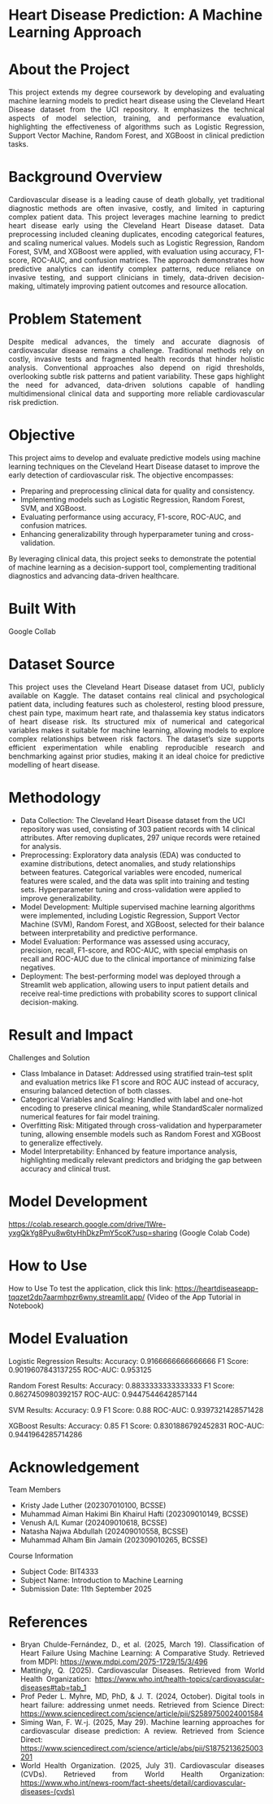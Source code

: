 ﻿# Heart Disease Prediction: A Machine Learning Approach 
# About the Project
<div align="justify">
This project extends my degree coursework by developing and evaluating machine learning models to predict heart disease using the Cleveland Heart Disease dataset from the UCI repository. It emphasizes the technical aspects of model selection, training, and performance evaluation, highlighting the effectiveness of algorithms such as Logistic Regression, Support Vector Machine, Random Forest, and XGBoost in clinical prediction tasks.
</div>

# Background Overview
<div align="justify">
Cardiovascular disease is a leading cause of death globally, yet traditional diagnostic methods are often invasive, costly, and limited in capturing complex patient data. This project leverages machine learning to predict heart disease early using the Cleveland Heart Disease dataset. Data preprocessing included cleaning duplicates, encoding categorical features, and scaling numerical values. Models such as Logistic Regression, Random Forest, SVM, and XGBoost were applied, with evaluation using accuracy, F1-score, ROC-AUC, and confusion matrices. The approach demonstrates how predictive analytics can identify complex patterns, reduce reliance on invasive testing, and support clinicians in timely, data-driven decision-making, ultimately improving patient outcomes and resource allocation.
</div>

# Problem Statement
<div align="justify">
Despite medical advances, the timely and accurate diagnosis of cardiovascular disease remains a challenge. Traditional methods rely on costly, invasive tests and fragmented health records that hinder holistic analysis. Conventional approaches also depend on rigid thresholds, overlooking subtle risk patterns and patient variability. These gaps highlight the need for advanced, data-driven solutions capable of handling multidimensional clinical data and supporting more reliable cardiovascular risk prediction.
</div>

# Objective
This project aims to develop and evaluate predictive models using machine learning techniques on the Cleveland Heart Disease dataset to improve the early detection of cardiovascular risk. The objective encompasses:
* Preparing and preprocessing clinical data for quality and consistency.
* Implementing models such as Logistic Regression, Random Forest, SVM, and XGBoost.
* Evaluating performance using accuracy, F1-score, ROC-AUC, and confusion matrices.
* Enhancing generalizability through hyperparameter tuning and cross-validation.

By leveraging clinical data, this project seeks to demonstrate the potential of machine learning as a decision-support tool, complementing traditional diagnostics and advancing data-driven healthcare.


# Built With
Google Collab

# Dataset Source
<div align="justify">
This project uses the Cleveland Heart Disease dataset from UCI, publicly available on Kaggle. The dataset contains real clinical and psychological patient data, including features such as cholesterol, resting blood pressure, chest pain type, maximum heart rate, and thalassemia key status indicators of heart disease risk. Its structured mix of numerical and categorical variables makes it suitable for machine learning, allowing models to explore complex relationships between risk factors. The dataset’s size supports efficient experimentation while enabling reproducible research and benchmarking against prior studies, making it an ideal choice for predictive modelling of heart disease.
</div>

# Methodology
* Data Collection: The Cleveland Heart Disease dataset from the UCI repository was used, consisting of 303 patient records with 14 clinical attributes. After removing duplicates, 297 unique records were retained for analysis.
* Preprocessing: Exploratory data analysis (EDA) was conducted to examine distributions, detect anomalies, and study relationships between features. Categorical variables were encoded, numerical features were scaled, and the data was split into training and testing sets. Hyperparameter tuning and cross-validation were applied to improve generalizability.
* Model Development: Multiple supervised machine learning algorithms were implemented, including Logistic Regression, Support Vector Machine (SVM), Random Forest, and XGBoost, selected for their balance between interpretability and predictive performance.
* Model Evaluation: Performance was assessed using accuracy, precision, recall, F1-score, and ROC-AUC, with special emphasis on recall and ROC-AUC due to the clinical importance of minimizing false negatives.
* Deployment: The best-performing model was deployed through a Streamlit web application, allowing users to input patient details and receive real-time predictions with probability scores to support clinical decision-making.

# Result and Impact
<div align="justify>
The evaluation showed clear differences in performance among models. Logistic Regression worked as a baseline but struggled with non-linear data, while SVM improved with scaling yet underperformed compared to ensembles. Random Forest and XGBoost achieved the best results, with XGBoost leading across accuracy, F1 score, and ROC-AUC. Both minimized false negatives, highlighting clinical reliability. Feature importance confirmed known risk factors such as chest pain type, thalassemia, and age. These findings emphasize machine learning’s role in supporting proactive care, reducing hospital admissions, improving patient outcomes, and shifting healthcare toward prevention rather than treatment.
  </div>

# Challenges and Solution
* Class Imbalance in Dataset: Addressed using stratified train–test split and evaluation metrics like F1 score and ROC AUC instead of accuracy, ensuring balanced detection of both classes.
* Categorical Variables and Scaling: Handled with label and one-hot encoding to preserve clinical meaning, while StandardScaler normalized numerical features for fair model training.
* Overfitting Risk: Mitigated through cross-validation and hyperparameter tuning, allowing ensemble models such as Random Forest and XGBoost to generalize effectively.
* Model Interpretability: Enhanced by feature importance analysis, highlighting medically relevant predictors and bridging the gap between accuracy and clinical trust.

# Model Development
https://colab.research.google.com/drive/1Wre-yxgQkYg8Pyu8w6tyHhDkzPmY5coK?usp=sharing (Google Colab Code)

# How to Use
How to Use
To test the application, click this link:
https://heartdiseaseapp-tqqzet2dp7aarmhpzr6wny.streamlit.app/
(Video of the App Tutorial in Notebook)

# Model Evaluation
Logistic Regression Results:
Accuracy: 0.9166666666666666
F1 Score: 0.9019607843137255
ROC-AUC: 0.953125

Random Forest Results:
Accuracy: 0.8833333333333333
F1 Score: 0.8627450980392157
ROC-AUC: 0.9447544642857144

SVM Results:
Accuracy: 0.9
F1 Score: 0.88
ROC-AUC: 0.9397321428571428

XGBoost Results:
Accuracy: 0.85
F1 Score: 0.8301886792452831
ROC-AUC: 0.9441964285714286

# Acknowledgement
<div align="justify"
We would like to express our gratitude to our lecturer, Sir Nazmirul Izzad Bin Nassir, for his invaluable guidance and support throughout this project. We also extend our appreciation to our team members for their collaboration and dedication in completing this work. The dataset used in this study was obtained from Kaggle, which served as the foundation for our analysis and experimentation.
  </div>

Team Members
* Kristy Jade Luther (202307010100, BCSSE)
* Muhammad Aiman Hakimi Bin Khairul Hafti (202309010149, BCSSE)
* Venush A/L Kumar (202409010618, BCSSE)
* Natasha Najwa Abdullah (202409010558, BCSSE)
* Muhammad Alham Bin Jamain (202309010265, BCSSE)

Course Information
* Subject Code: BIT4333
* Subject Name: Introduction to Machine Learning
* Submission Date: 11th September 2025

# References
* Bryan Chulde-Fernández, D., et al. (2025, March 19). Classification of Heart Failure Using Machine Learning: A Comparative Study. Retrieved from MDPI: https://www.mdpi.com/2075-1729/15/3/496
* Mattingly, Q. (2025). Cardiovascular Diseases. Retrieved from World Health Organization: https://www.who.int/health-topics/cardiovascular-diseases#tab=tab_1
* Prof Peder L. Myhre, MD, PhD, & J. T. (2024, October). Digital tools in heart failure: addressing unmet needs. Retrieved from Science Direct: https://www.sciencedirect.com/science/article/pii/S2589750024001584
* Siming Wan, F. W.-j. (2025, May 29). Machine learning approaches for cardiovascular disease prediction: A review. Retrieved from Science Direct: https://www.sciencedirect.com/science/article/abs/pii/S1875213625003201
* World Health Organization. (2025, July 31). Cardiovascular diseases (CVDs). Retrieved from World Health Organization: https://www.who.int/news-room/fact-sheets/detail/cardiovascular-diseases-(cvds)






